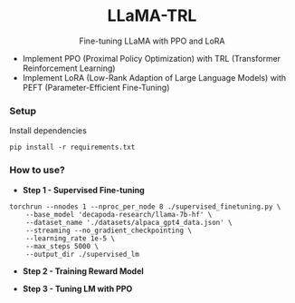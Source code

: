 <h1 align="center">LLaMA-TRL</h1>
<p align="center">Fine-tuning LLaMA with PPO and LoRA</p>

- Implement PPO (Proximal Policy Optimization) with TRL (Transformer Reinforcement Learning)
- Implement LoRA (Low-Rank Adaption of Large Language Models) with PEFT (Parameter-Efficient Fine-Tuning)


### Setup

Install dependencies

```
pip install -r requirements.txt
```

### How to use?

- **Step 1 - Supervised Fine-tuning**

```
torchrun --nnodes 1 --nproc_per_node 8 ./supervised_finetuning.py \
    --base_model 'decapoda-research/llama-7b-hf' \
    --dataset_name './datasets/alpaca_gpt4_data.json' \
    --streaming --no_gradient_checkpointing \
    --learning_rate 1e-5 \
    --max_steps 5000 \
    --output_dir ./supervised_lm
```

- **Step 2 - Training Reward Model**

- **Step 3 - Tuning LM with PPO**
